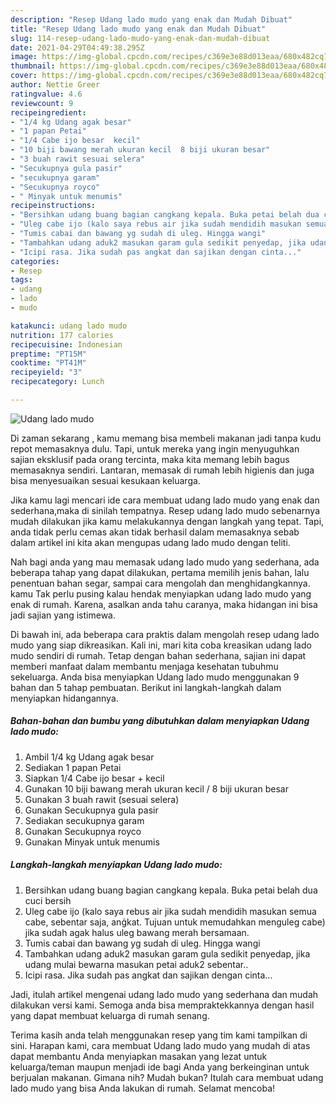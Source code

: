 ```yaml
---
description: "Resep Udang lado mudo yang enak dan Mudah Dibuat"
title: "Resep Udang lado mudo yang enak dan Mudah Dibuat"
slug: 114-resep-udang-lado-mudo-yang-enak-dan-mudah-dibuat
date: 2021-04-29T04:49:38.295Z
image: https://img-global.cpcdn.com/recipes/c369e3e88d013eaa/680x482cq70/udang-lado-mudo-foto-resep-utama.jpg
thumbnail: https://img-global.cpcdn.com/recipes/c369e3e88d013eaa/680x482cq70/udang-lado-mudo-foto-resep-utama.jpg
cover: https://img-global.cpcdn.com/recipes/c369e3e88d013eaa/680x482cq70/udang-lado-mudo-foto-resep-utama.jpg
author: Nettie Greer
ratingvalue: 4.6
reviewcount: 9
recipeingredient:
- "1/4 kg Udang agak besar"
- "1 papan Petai"
- "1/4 Cabe ijo besar  kecil"
- "10 biji bawang merah ukuran kecil  8 biji ukuran besar"
- "3 buah rawit sesuai selera"
- "Secukupnya gula pasir"
- "secukupnya garam"
- "Secukupnya royco"
- " Minyak untuk menumis"
recipeinstructions:
- "Bersihkan udang buang bagian cangkang kepala. Buka petai belah dua cuci bersih"
- "Uleg cabe ijo (kalo saya rebus air jika sudah mendidih masukan semua cabe, sebentar saja, anģkat. Tujuan untuk memudahkan menguleg cabe) jika sudah agak halus uleg bawang merah bersamaan."
- "Tumis cabai dan bawang yg sudah di uleg. Hingga wangi"
- "Tambahkan udang aduk2 masukan garam gula sedikit penyedap, jika udang mulai bewarna masukan petai aduk2 sebentar.."
- "Icipi rasa. Jika sudah pas angkat dan sajikan dengan cinta..."
categories:
- Resep
tags:
- udang
- lado
- mudo

katakunci: udang lado mudo 
nutrition: 177 calories
recipecuisine: Indonesian
preptime: "PT15M"
cooktime: "PT41M"
recipeyield: "3"
recipecategory: Lunch

---
```



![Udang lado mudo](https://img-global.cpcdn.com/recipes/c369e3e88d013eaa/680x482cq70/udang-lado-mudo-foto-resep-utama.jpg)

Di zaman  sekarang , kamu memang bisa membeli makanan jadi tanpa kudu repot memasaknya dulu. Tapi, untuk mereka yang ingin menyuguhkan sajian eksklusif pada orang tercinta, maka kita memang lebih bagus memasaknya sendiri. Lantaran, memasak di rumah lebih higienis dan juga bisa menyesuaikan sesuai kesukaan keluarga.

Jika kamu lagi mencari ide cara membuat udang lado mudo yang enak dan sederhana,maka di sinilah tempatnya. Resep udang lado mudo  sebenarnya mudah dilakukan jika kamu melakukannya dengan langkah yang tepat. Tapi, anda tidak perlu cemas akan tidak berhasil dalam memasaknya 
sebab dalam artikel ini kita akan mengupas udang lado mudo dengan teliti.  



Nah bagi anda yang mau memasak udang lado mudo yang sederhana, ada beberapa tahap yang dapat dilakukan, pertama memilih jenis bahan, lalu penentuan bahan segar, sampai cara mengolah dan menghidangkannya. kamu Tak perlu pusing kalau hendak menyiapkan udang lado mudo yang enak di rumah. Karena, asalkan anda  tahu caranya, maka hidangan ini bisa jadi sajian yang istimewa.

Di bawah ini, ada beberapa cara praktis  dalam mengolah resep udang lado mudo yang siap dikreasikan. Kali ini, mari kita coba kreasikan udang lado mudo sendiri di rumah. Tetap dengan bahan sederhana, sajian ini dapat memberi manfaat dalam membantu menjaga kesehatan tubuhmu sekeluarga. Anda bisa menyiapkan Udang lado mudo menggunakan 9 bahan dan 5 tahap pembuatan. Berikut ini langkah-langkah dalam menyiapkan hidangannya.

<!--inarticleads1-->

##### Bahan-bahan dan bumbu yang dibutuhkan dalam menyiapkan Udang lado mudo:

1. Ambil 1/4 kg Udang agak besar
1. Sediakan 1 papan Petai
1. Siapkan 1/4 Cabe ijo besar + kecil
1. Gunakan 10 biji bawang merah ukuran kecil / 8 biji ukuran besar
1. Gunakan 3 buah rawit (sesuai selera)
1. Gunakan Secukupnya gula pasir
1. Sediakan secukupnya garam
1. Gunakan Secukupnya royco
1. Gunakan  Minyak untuk menumis




<!--inarticleads2-->

##### Langkah-langkah menyiapkan Udang lado mudo:

1. Bersihkan udang buang bagian cangkang kepala. Buka petai belah dua cuci bersih
1. Uleg cabe ijo (kalo saya rebus air jika sudah mendidih masukan semua cabe, sebentar saja, anģkat. Tujuan untuk memudahkan menguleg cabe) jika sudah agak halus uleg bawang merah bersamaan.
1. Tumis cabai dan bawang yg sudah di uleg. Hingga wangi
1. Tambahkan udang aduk2 masukan garam gula sedikit penyedap, jika udang mulai bewarna masukan petai aduk2 sebentar..
1. Icipi rasa. Jika sudah pas angkat dan sajikan dengan cinta...




Jadi, itulah artikel mengenai  udang lado mudo  yang sederhana dan mudah dilakukan versi kami. Semoga anda bisa mempraktekkannya dengan hasil yang dapat membuat keluarga di rumah senang. 

Terima kasih anda telah menggunakan resep yang tim kami tampilkan di sini. Harapan kami, cara membuat  Udang lado mudo yang mudah di atas dapat membantu Anda menyiapkan masakan yang lezat untuk keluarga/teman maupun menjadi ide bagi Anda yang berkeinginan untuk berjualan makanan. Gimana nih? Mudah bukan? Itulah cara membuat udang lado mudo yang bisa Anda lakukan di rumah. Selamat mencoba!

